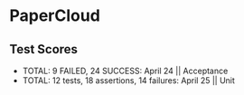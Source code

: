 # PaperCloud

## Test Scores

* TOTAL: 9 FAILED, 24 SUCCESS: April 24 || Acceptance
* TOTAL: 12 tests, 18 assertions, 14 failures: April 25 || Unit
